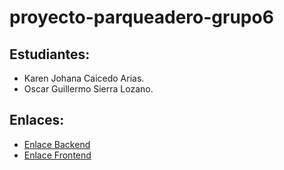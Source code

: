 # proyecto-parqueadero-grupo6

## Estudiantes:
- Karen Johana Caicedo Arias.
- Oscar Guillermo Sierra Lozano.

## Enlaces:
- [Enlace Backend](https://github.com/Oscarsl10/backend-parqueadero.git)
- [Enlace Frontend](https://github.com/Oscarsl10/frontend-parqueadero.git)
